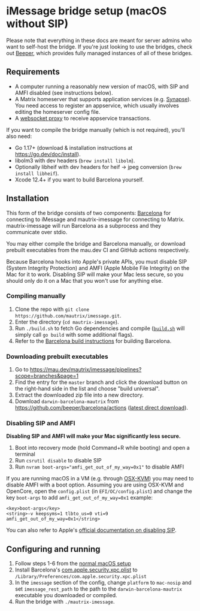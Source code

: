 # iMessage bridge setup (macOS without SIP)
Please note that everything in these docs are meant for server admins who want
to self-host the bridge. If you're just looking to use the bridges, check out
[Beeper], which provides fully managed instances of all of these bridges.

[Beeper]: https://www.beeper.com/

## Requirements
* A computer running a reasonably new version of macOS, with SIP and AMFI
  disabled (see instructions below).
* A Matrix homeserver that supports application services (e.g. [Synapse](https://github.com/matrix-org/synapse)).
  You need access to register an appservice, which usually involves editing the homeserver config file.
* A [websocket proxy](https://github.com/mautrix/wsproxy) to receive appservice transactions.

If you want to compile the bridge manually (which is not required), you'll also need:

* Go 1.17+ (download & installation instructions at <https://go.dev/doc/install>).
* libolm3 with dev headers (`brew install libolm`).
* Optionally libheif with dev headers for heif -> jpeg conversion (`brew install libheif`).
* Xcode 12.4+ if you want to build Barcelona yourself.

## Installation
This form of the bridge consists of two components: [Barcelona] for connecting
to iMessage and mautrix-imessage for connecting to Matrix. mautrix-imessage
will run Barcelona as a subprocess and they communicate over stdio.

You may either compile the bridge and Barcelona manually, or download prebuilt
executables from the mau.dev CI and GitHub actions respectively.

Because Barcelona hooks into Apple's private APIs, you must disable SIP (System
Integrity Protection) and AMFI (Apple Mobile File Integrity) on the Mac for it
to work. Disabling SIP will make your Mac less secure, so you should only do it
on a Mac that you won't use for anything else.

[Barcelona]: https://github.com/beeper/barcelona

### Compiling manually
1. Clone the repo with `git clone https://github.com/mautrix/imessage.git`.
2. Enter the directory (`cd mautrix-imessage`).
3. Run `./build.sh` to fetch Go dependencies and compile
   ([`build.sh`](https://github.com/mautrix/imessage/blob/master/build.sh)
   will simply call `go build` with some additional flags).
4. Refer to the [Barcelona build instructions] for building Barcelona.

[Barcelona build instructions]: https://github.com/beeper/barcelona/blob/mautrix/BUILDING.md

### Downloading prebuilt executables
1. Go to <https://mau.dev/mautrix/imessage/pipelines?scope=branches&page=1>
2. Find the entry for the `master` branch and click the download button on the
   right-hand side in the list and choose "build universal".
3. Extract the downloaded zip file into a new directory.
4. Download `darwin-barcelona-mautrix` from <https://github.com/beeper/barcelona/actions>
   ([latest direct download](https://nightly.link/beeper/barcelona/workflows/build/main/darwin-barcelona-mautrix.zip)).

### Disabling SIP and AMFI
**Disabling SIP and AMFI will make your Mac significantly less secure.**

1. Boot into recovery mode (hold Command+R while booting) and open a terminal
2. Run `csrutil disable` to disable SIP
3. Run `nvram boot-args="amfi_get_out_of_my_way=0x1"` to disable AMFI

If you are running macOS in a VM (e.g. through [OSX-KVM]) you may need to
disable AMFI with a boot option. Assuming you are using OSX-KVM and OpenCore,
open the `config.plist` (in `EFI/OC/config.plist`) and change the key
`boot-args` to add `amfi_get_out_of_my_way=0x1` example:

```
<key>boot-args</key>
<string>-v keepsyms=1 tlbto_us=0 vti=9 amfi_get_out_of_my_way=0x1</string>
```

You can also refer to Apple's [official documentation on disabling SIP](https://developer.apple.com/documentation/security/disabling_and_enabling_system_integrity_protection).

[OSX-KVM]: https://github.com/kholia/OSX-KVM

## Configuring and running
1. Follow steps 1-6 from the [normal macOS setup](../mac/setup.md)
2. Install Barcelona's [com.apple.security.xpc.plist] to `/Library/Preferences/com.apple.security.xpc.plist`
3. In the `imessage` section of the config, change `platform` to `mac-nosip`
   and set `imessage_rest_path` to the path to the `darwin-barcelona-mautrix`
   executable you downloaded or compiled.
4. Run the bridge with `./mautrix-imessage`.

[com.apple.security.xpc.plist]: https://github.com/beeper/barcelona/blob/mautrix/com.apple.security.xpc.plist
